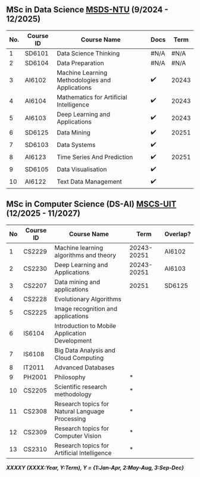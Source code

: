 ## MSc in Data Science [MSDS-NTU](https://www.ntu.edu.sg/education/graduate-programme/master-of-science-in-data-science-(msds)#curriculum) (9/2024 - 12/2025)
|No.|Course ID|Course Name|Docs|Term|
|-|-|-|-|-|
|1|SD6101|Data Science Thinking|#N/A|#N/A
|2|SD6104|Data Preparation|#N/A|#N/A
|3|AI6102|Machine Learning Methodologies and Applications|✔️|20243|
|4|AI6104|Mathematics for Artificial Intelligence|✔️|20243|
|5|AI6103|Deep Learning and Applications|✔️|20243|
|6|SD6125|Data Mining|✔️|20251|
|7|SD6103|Data Systems|✔️||
|8|AI6123|Time Series And Prediction|✔️|20251|
|9|SD6105|Data Visualisation|✔️||
|10|AI6122|Text Data Management|✔️||



## MSc in Computer Science (DS-AI) [MSCS-UIT](https://sdh.uit.edu.vn/bai-viet/khung-chuong-trinh-dao-tao-thac-si-khmt-k172022-k182023-k192024) (12/2025 - 11/2027)
|No|Course ID| Course Name|Term|Overlap?|
|-|-|-|-|-|
|1|CS2229|Machine learning algorithms and theory|20243-20251|AI6102|
|2|CS2230|Deep Learning and Applications|20243-20251|AI6103|
|3|CS2207|	Data mining and applications|20251|SD6125|
|4|CS2228|Evolutionary Algorithms|||
|5|CS2225|	Image recognition and applications|	
|6|IS6104|	Introduction to Mobile Application Development|	
|7|IS6108|	Big Data Analysis and Cloud Computing|	
|8|IT2011|	Advanced Databases|	
|9|PH2001|	Philosophy|*
|10|CS2205|	Scientific research methodology|*	
|11|CS2308|	Research topics for Natural Language Processing |*	
|12|CS2309|	Research topics for Computer Vision|	*
|13|CS2310|	Research topics for Artificial Intelligence|*	


***XXXXY (XXXX:Year, Y:Term), Y = {1:Jan-Apr, 2:May-Aug, 3:Sep-Dec}***

